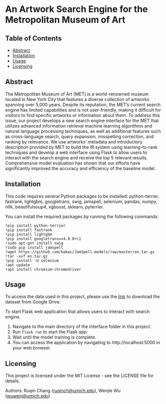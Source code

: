 # An Artwork Search Engine for the Metropolitan Museum of Art

## Table of Contents
* [Abstract](#Abstract)
* [Installation](#Installation)
* [Usage](#Usage)
* [Licensing](#Licensing)

## Abstract
The Metropolitan Museum of Art (MET) is a world-renowned museum located in New York City that features a diverse collection of artworks spanning over 5,000 years. Despite its reputation, the MET’s current search engine has limited capabilities and is not user-friendly, making it difficult for visitors to find specific artworks or information about them. To address this issue, our project develops a new search engine interface for the MET that utilizes advanced information retrieval machine learning algorithms and natural language processing techniques, as well as additional features such as cross-language search, query expansion, misspelling correction, and ranking by relevance. We use artworks’ metadata and introductory description provided by MET to build the IR system using learning-to-rank techniques and develop a web interface using Flask to allow users to interact with the search engine and receive the top 5 relevant results. Comprehensive model evaluation has shown that our efforts have significantly improved the accuracy and efficiency of the baseline model.

## Installation
This code requires several Python packages to be installed: python-terrier, fastrank, lightgbm, googletrans, swig, jamspell, selenium, pandas, numpy, nltk, beautifulsoup4, xgboost, sklearn, pyterrier.

You can install the required packages by running the following commands:

<pre><code>!pip install python-terrier
!pip install fastrank
!pip install lightgbm
!pip install googletrans==4.0.0rc1
!sudo apt-get install swig
!sudo pip install jamspell
!wget https://github.com/bakwc/JamSpell-models/raw/master/en.tar.gz
!tar -xvf en.tar.gz
!pip install -U selenium
!apt update
!apt install chromium-chromedriver
</code></pre>

## Usage
To access the data used in this project, please use the [link](https://drive.google.com/drive/folders/1eScftscDYLhtz_88KxEezMDtkD5RU2K8?usp=sharing) to download the dataset from Google Drive.

To start Flask web application that allows users to interact with search engine.
1. Navigate to the main directory of the Interface folder in this project.
2. Run `flask run` to start the Flask app:
3. Wait until the model training is complete.
4. You can access the application by navigating to http://localhost:5000 in your web browser.

## Licensing
This project is licensed under the MIT License - see the LICENSE file for details.

Authors: Ruqin Chang (ruqinch@umich.edu), Wenjie Wu (wuwenj@umich.edu)
